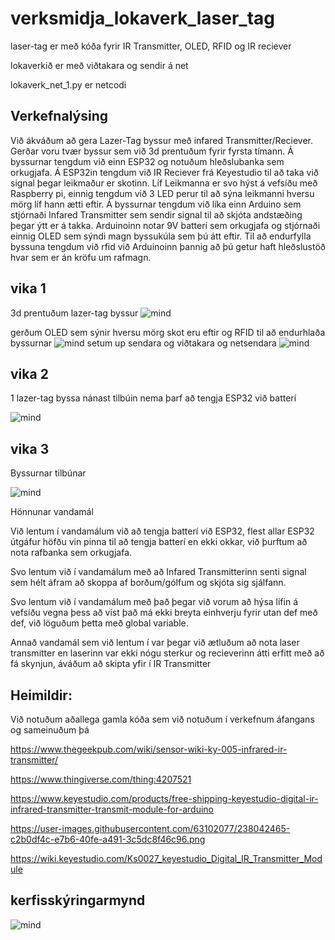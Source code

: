 # verksmidja_lokaverk_laser_tag
laser-tag er með kóða fyrir IR Transmitter, OLED, RFID og IR reciever

lokaverkið er með viðtakara og sendir á net

lokaverk_net_1.py er netcodi


<h2>Verkefnalýsing</h2>

Við ákváðum að gera Lazer-Tag byssur með infared Transmitter/Reciever. Gerðar voru tvær byssur sem við 3d prentuðum fyrir fyrsta tímann. Á byssurnar tengdum við einn ESP32 og notuðum hleðslubanka sem orkugjafa. Á ESP32in tengdum við IR Reciever frá Keyestudio til að taka við signal þegar leikmaður er skotinn. Líf Leikmanna er svo hýst á vefsíðu með Raspberry pi, einnig tengdum við 3 LED perur til að sýna leikmanni hversu mörg líf hann ætti eftir. Á byssurnar tengdum við líka einn Arduino sem stjórnaði Infared Transmitter sem sendir signal til að skjóta andstæðing þegar ýtt er á takka. Arduinoinn notar 9V batterí sem orkugjafa og stjórnaði einnig OLED sem sýndi magn byssukúla sem þú átt eftir. Til að endurfylla byssuna tengdum við rfid við Arduinoinn þannig að þú getur haft hleðslustöð hvar sem er án kröfu um rafmagn.






<h2>vika 1</h2>

3d prentuðum lazer-tag byssur
![mind](https://user-images.githubusercontent.com/63102077/235329521-c8433173-eeb9-4f13-9ffa-13eac5214758.jpg)


gerðum OLED sem sýnir hversu mörg skot eru eftir og RFID til að endurhlaða byssurnar
![mind](https://user-images.githubusercontent.com/63102077/235330336-ba438d47-d745-4091-befb-068961b51f2d.jpg)
setum up sendara og viðtakara og netsendara
![mind](https://user-images.githubusercontent.com/63102077/235330340-b18242d6-cde4-4053-9676-e37b72d659a6.jpg)

<h2>vika 2</h2>
1 lazer-tag byssa nánast tilbúin nema þarf að tengja ESP32 við batterí 

![mind](https://user-images.githubusercontent.com/63102077/236629069-d13901eb-bc03-47a6-975d-a007f177931a.jpg)



<h2>vika 3</h2>
Byssurnar tilbúnar


![mind](https://github-production-user-asset-6210df.s3.amazonaws.com/63102077/238032265-aa68c90f-3246-4edb-bfa5-1d1023860ebb.jpg)





Hönnunar vandamál

Við lentum í vandamálum við að tengja batterí við ESP32, flest allar ESP32 útgáfur höfðu vin pinna til að tengja batterí en ekki okkar, við þurftum að nota rafbanka sem orkugjafa.

Svo lentum við í vandamálum með að Infared Transmitterinn senti signal sem hélt áfram að skoppa af borðum/gólfum og skjóta sig sjálfann.

Svo lentum við í vandamálum með það þegar við vorum að hýsa lífin á vefsíðu vegna þess að víst það má ekki breyta einhverju fyrir utan def með def, við löguðum þetta með global variable.

Annað vandamál sem við lentum í var þegar við ætluðum að nota laser transmitter en laserinn var ekki nógu sterkur og recieverinn átti erfitt með að fá skynjun, áváðum að skipta yfir í IR Transmitter


<h2>Heimildir:</h2>

Við notuðum aðallega gamla kóða sem við notuðum í verkefnum áfangans og sameinuðum þá

https://www.thegeekpub.com/wiki/sensor-wiki-ky-005-infrared-ir-transmitter/

https://www.thingiverse.com/thing:4207521

https://www.keyestudio.com/products/free-shipping-keyestudio-digital-ir-infrared-transmitter-transmit-module-for-arduino


https://user-images.githubusercontent.com/63102077/238042465-c2b0df4c-e7b6-40fe-a491-3c5dc8f46c96.png

https://wiki.keyestudio.com/Ks0027_keyestudio_Digital_IR_Transmitter_Module

<h2>kerfisskýringarmynd</h2>

![mind](https://user-images.githubusercontent.com/63102077/238042465-c2b0df4c-e7b6-40fe-a491-3c5dc8f46c96.png)
